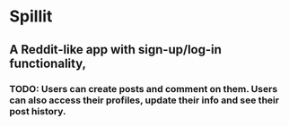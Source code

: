 # Spillit
## A Reddit-like app with sign-up/log-in functionality, 
### TODO: Users can create posts and comment on them. Users can also access their profiles, update their info and see their post history.